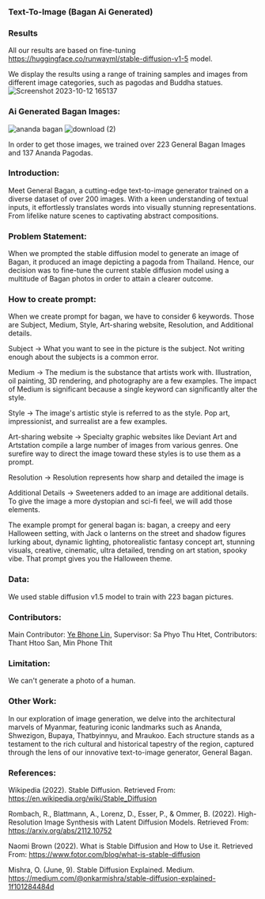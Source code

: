 ### Text-To-Image (Bagan Ai Generated)
### Results
  All our results are based on fine-tuning https://huggingface.co/runwayml/stable-diffusion-v1-5 model.

  We display the results using a range of training samples and images from different image categories, such as pagodas and Buddha statues.
  ![Screenshot 2023-10-12 165137](https://github.com/simbolo-ai/Text-to-Image/assets/106800189/fa92aaf2-0346-4563-8d59-17c73440638e)
### Ai Generated Bagan Images:
![ananda bagan](https://github.com/simbolo-ai/Text-to-Image/assets/106800189/6965b965-73ec-436e-9210-5da550b1fe5b) ![download (2)](https://github.com/simbolo-ai/Text-to-Image/assets/106800189/b1b9af8e-5346-4b52-aa64-2f5839efa9c4)

In order to get those images, we trained over 223 General Bagan Images and 137 Ananda Pagodas.

### Introduction:
Meet General Bagan, a cutting-edge text-to-image generator trained on a diverse dataset of over 200 images. With a keen understanding of textual inputs, it effortlessly translates words into visually stunning representations. From lifelike nature scenes to captivating abstract compositions.

### Problem Statement:
When we prompted the stable diffusion model to generate an image of Bagan, it produced an image depicting a pagoda from Thailand. Hence, our decision was to fine-tune the current stable diffusion model using a multitude of Bagan photos in order to attain a clearer outcome.

### How to create prompt:
When we create prompt for bagan, we have to consider 6 keywords. Those are Subject, Medium, Style, Art-sharing website, Resolution, and Additional details. 

Subject -> What you want to see in the picture is the subject. Not writing enough about the subjects is a common error.

Medium -> The medium is the substance that artists work with. Illustration, oil painting, 3D rendering, and photography are a few examples. The impact of Medium is significant because a single keyword can significantly alter the style.

Style -> The image's artistic style is referred to as the style. Pop art, impressionist, and surrealist are a few examples.

Art-sharing website -> Specialty graphic websites like Deviant Art and Artstation compile a large number of images from various genres. One surefire way to direct the image toward these styles is to use them as a prompt.

Resolution -> Resolution represents how sharp and detailed the image is

Additional Details -> Sweeteners added to an image are additional details. To give the image a more dystopian and sci-fi feel, we will add those elements.

The example prompt for general bagan is: bagan, a creepy and eery Halloween setting, with Jack o lanterns on the street and shadow figures lurking about, dynamic lighting, photorealistic fantasy concept art, stunning visuals, creative, cinematic, ultra detailed, trending on art station, spooky vibe.
That prompt gives you the Halloween theme.

### Data:
We used stable diffusion v1.5 model to train with 223 bagan pictures.

### Contributors:
Main Contributor: [Ye Bhone Lin](https://github.com/Ye-Bhone-Lin), Supervisor: Sa Phyo Thu Htet, Contributors: Thant Htoo San, Min Phone Thit

### Limitation:
We can't generate a photo of a human.

### Other Work:
In our exploration of image generation, we delve into the architectural marvels of Myanmar, featuring iconic landmarks such as Ananda, Shwezigon, Bupaya, Thatbyinnyu, and Mraukoo. Each structure stands as a testament to the rich cultural and historical tapestry of the region, captured through the lens of our innovative text-to-image generator, General Bagan.

### References:
Wikipedia (2022). Stable Diffusion. Retrieved From: https://en.wikipedia.org/wiki/Stable_Diffusion

Rombach, R., Blattmann, A., Lorenz, D., Esser, P., & Ommer, B. (2022). High-Resolution Image Synthesis with Latent Diffusion Models. Retrieved From: https://arxiv.org/abs/2112.10752

Naomi Brown (2022). What is Stable Diffusion and How to Use it. Retrieved From: https://www.fotor.com/blog/what-is-stable-diffusion

Mishra, O. (June, 9). Stable Diffusion Explained. Medium. https://medium.com/@onkarmishra/stable-diffusion-explained-1f101284484d

